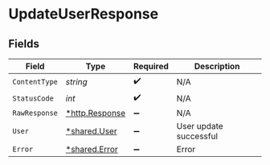 # UpdateUserResponse


## Fields

| Field                                                  | Type                                                   | Required                                               | Description                                            |
| ------------------------------------------------------ | ------------------------------------------------------ | ------------------------------------------------------ | ------------------------------------------------------ |
| `ContentType`                                          | *string*                                               | :heavy_check_mark:                                     | N/A                                                    |
| `StatusCode`                                           | *int*                                                  | :heavy_check_mark:                                     | N/A                                                    |
| `RawResponse`                                          | [*http.Response](https://pkg.go.dev/net/http#Response) | :heavy_minus_sign:                                     | N/A                                                    |
| `User`                                                 | [*shared.User](../../models/shared/user.md)            | :heavy_minus_sign:                                     | User update successful                                 |
| `Error`                                                | [*shared.Error](../../models/shared/error.md)          | :heavy_minus_sign:                                     | Error                                                  |